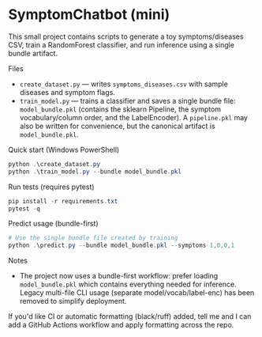 # SymptomChatbot (mini)

This small project contains scripts to generate a toy symptoms/diseases CSV, train a RandomForest
classifier, and run inference using a single bundle artifact.

Files
- `create_dataset.py` — writes `symptoms_diseases.csv` with sample diseases and symptom flags.
- `train_model.py` — trains a classifier and saves a single bundle file: `model_bundle.pkl` (contains
	the sklearn Pipeline, the symptom vocabulary/column order, and the LabelEncoder). A `pipeline.pkl`
	may also be written for convenience, but the canonical artifact is `model_bundle.pkl`.

Quick start (Windows PowerShell)

```powershell
python .\create_dataset.py
python .\train_model.py --bundle model_bundle.pkl
```

Run tests (requires pytest)

```powershell
pip install -r requirements.txt
pytest -q
```

Predict usage (bundle-first)

```powershell
# Use the single bundle file created by training
python .\predict.py --bundle model_bundle.pkl --symptoms 1,0,0,1
```

Notes
- The project now uses a bundle-first workflow: prefer loading `model_bundle.pkl` which contains
	everything needed for inference. Legacy multi-file CLI usage (separate model/vocab/label-enc)
	has been removed to simplify deployment.

If you'd like CI or automatic formatting (black/ruff) added, tell me and I can add a GitHub Actions
workflow and apply formatting across the repo.

